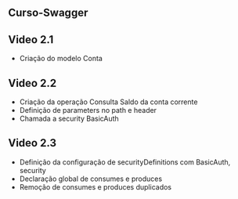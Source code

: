 ## Curso-Swagger

## Video 2.1
- Criação do modelo Conta

## Video 2.2
- Criação da operação Consulta Saldo da conta corrente
- Definição de parameters no path e header
- Chamada a security BasicAuth

## Video 2.3
- Definição da configuração de securityDefinitions com BasicAuth, security
- Declaração global de consumes e produces
- Remoção de consumes e produces duplicados
